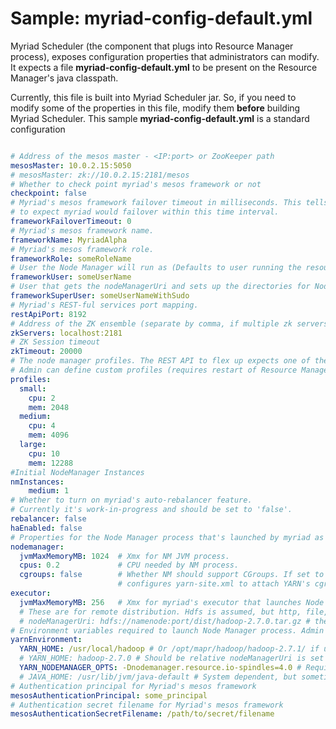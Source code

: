 # Sample: myriad-config-default.yml

Myriad Scheduler (the component that plugs into Resource Manager process), exposes configuration properties that administrators can modify. It expects a file **myriad-config-default.yml** to be present on the Resource Manager's java classpath. 

Currently, this file is built into Myriad Scheduler jar. So, if you need to modify some of the properties in this file, modify them **before** building Myriad Scheduler. This sample **myriad-config-default.yml** is a standard configuration


```yaml

# Address of the mesos master - <IP:port> or ZooKeeper path
mesosMaster: 10.0.2.15:5050
# mesosMaster: zk://10.0.2.15:2181/mesos
# Whether to check point myriad's mesos framework or not
checkpoint: false
# Myriad's mesos framework failover timeout in milliseconds. This tells mesos
# to expect myriad would failover within this time interval.
frameworkFailoverTimeout: 0
# Myriad's mesos framework name.
frameworkName: MyriadAlpha
# Myriad's mesos framework role.
frameworkRole: someRoleName
# User the Node Manager will run as (Defaults to user running the resource manager if absent,  necessary for remote distribution).
frameworkUser: someUserName
# User that gets the nodeManagerUri and sets up the directories for Node Manager, must have passwordless sudo (Necessary only for remote distribution, otherwise ignored).
frameworkSuperUser: someUserNameWithSudo
# Myriad's REST-ful services port mapping.
restApiPort: 8192
# Address of the ZK ensemble (separate by comma, if multiple zk servers are used)
zkServers: localhost:2181
# ZK Session timeout
zkTimeout: 20000
# The node manager profiles. The REST API to flex up expects one of the profiles defined here.
# Admin can define custom profiles (requires restart of Resource Manager)
profiles:
  small:
    cpu: 2
    mem: 2048
  medium:
    cpu: 4
    mem: 4096
  large:
    cpu: 10
    mem: 12288
#Initial NodeManager Instances
nmInstances:
    medium: 1
# Whether to turn on myriad's auto-rebalancer feature.
# Currently it's work-in-progress and should be set to 'false'.   
rebalancer: false
haEnabled: false
# Properties for the Node Manager process that's launched by myriad as a result of 'flex up' REST call.
nodemanager:
  jvmMaxMemoryMB: 1024  # Xmx for NM JVM process.
  cpus: 0.2             # CPU needed by NM process.
  cgroups: false        # Whether NM should support CGroups. If set to 'true', myriad automatically
                        # configures yarn-site.xml to attach YARN's cgroups under Mesos' cgroup hierarchy.
executor:
  jvmMaxMemoryMB: 256   # Xmx for myriad's executor that launches Node Manager.
  # These are for remote distribution. Hdfs is assumed, but http, file, and ftp are also possible.
  # nodeManagerUri: hdfs://namenode:port/dist/hadoop-2.7.0.tar.gz # the uri to d/l hadoop from   # Path to the Hadoop tarball
# Environment variables required to launch Node Manager process. Admin can also pass other environment variables to NodeManager.
yarnEnvironment:
  YARN_HOME: /usr/local/hadoop # Or /opt/mapr/hadoop/hadoop-2.7.1/ if using MapR's Hadoop
  # YARN_HOME: hadoop-2.7.0 # Should be relative nodeManagerUri is set
  YARN_NODEMANAGER_OPTS: -Dnodemanager.resource.io-spindles=4.0 # Required only if using MapR's Hadoop
  # JAVA_HOME: /usr/lib/jvm/java-default # System dependent, but sometimes necessary
# Authentication principal for Myriad's mesos framework
mesosAuthenticationPrincipal: some_principal
# Authentication secret filename for Myriad's mesos framework
mesosAuthenticationSecretFilename: /path/to/secret/filename
```
